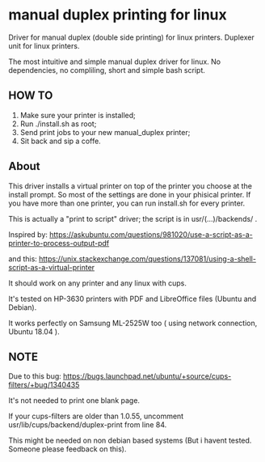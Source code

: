# manual duplex printing for linux
Driver for manual duplex (double side printing) for linux printers. 
 Duplexer unit for linux printers.

The most intuitive and simple manual duplex driver for linux.
 No dependencies, no compliling, short and simple bash script.

## HOW TO
1. Make sure your printer is installed;
2. Run ./install.sh as root;
3. Send print jobs to your new manual_duplex printer;
4. Sit back and sip a coffe.


## About
This driver installs a virtual printer on top of the printer you choose at the install prompt.
So most of the settings are done in your phisical printer.
If you have more than one printer, you can run install.sh for every printer.

This is actually a "print to script" driver; the script is in usr/(...)/backends/ .

Inspired by:
https://askubuntu.com/questions/981020/use-a-script-as-a-printer-to-process-output-pdf

and this:
https://unix.stackexchange.com/questions/137081/using-a-shell-script-as-a-virtual-printer

It should work on any printer and any linux with cups.

It's tested on HP-3630 printers with PDF and LibreOffice files (Ubuntu and Debian). 

It works perfectly on Samsung ML-2525W too ( using network connection, Ubuntu 18.04 ).



## NOTE
Due to this bug:
https://bugs.launchpad.net/ubuntu/+source/cups-filters/+bug/1340435

It's not needed to print one blank page.

If your cups-filters are older than 1.0.55, uncomment usr/lib/cups/backend/duplex-print from line 84.

This might be needed on non debian based systems (But i havent tested. Someone please feedback on this).
